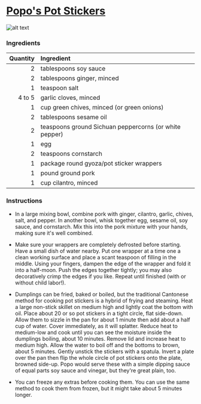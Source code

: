 # [Popo's Pot Stickers](http://food52.com/recipes/25605-popo-s-pot-stickers)
![alt text](https://images.food52.com/Mjos0mXryNRXlJWxcUA6JX76jaU=/753x502/03ca1661-00e1-42d0-839f-0c304e314aa7--13218366915_5cc5c0ce2f_c.jpg)
### Ingredients
|Quantity|Ingredient|
----------:|:-------
|2|tablespoons soy sauce|
|2|tablespoons ginger, minced|
|1|teaspoon salt|
|4 to 5|garlic cloves, minced|
|1|cup green chives, minced (or green onions)|
|2|tablespoons sesame oil|
|2|teaspoons ground Sichuan peppercorns (or white pepper)|
|1|egg|
|2|teaspoons cornstarch|
|1|package round gyoza/pot sticker wrappers|
|1|pound ground pork|
|1|cup cilantro, minced|

### Instructions

* In a large mixing bowl, combine pork with ginger, cilantro, garlic, chives, salt, and pepper. In another bowl, whisk together egg, sesame oil, soy sauce, and cornstarch. Mix this into the pork mixture with your hands, making sure it's well combined.

* Make sure your wrappers are completely defrosted before starting. Have a small dish of water nearby. Put one wrapper at a time one a clean working surface and place a scant teaspoon of filling in the middle. Using your fingers, dampen the edge of the wrapper and fold it into a half-moon. Push the edges together tightly; you may also decoratively crimp the edges if you like. Repeat until finished (with or without child labor!).

* Dumplings can be fried, baked or boiled, but the traditional Cantonese method for cooking pot stickers is a hybrid of frying and steaming. Heat a large non-stick skillet on medium high and lightly coat the bottom with oil. Place about 20 or so pot stickers in a tight circle, flat side-down. Allow them to sizzle in the pan for about 1 minute then add about a half cup of water. Cover immediately, as it will splatter. Reduce heat to medium-low and cook until you can see the moisture inside the dumplings boiling, about 10 minutes. Remove lid and increase heat to medium high. Allow the water to boil off and the bottoms to brown, about 5 minutes. Gently unstick the stickers with a spatula. Invert a plate over the pan then flip the whole circle of pot stickers onto the plate, browned side-up. Popo would serve these with a simple dipping sauce of equal parts soy sauce and vinegar, but they're great plain, too.

* You can freeze any extras before cooking them. You can use the same method to cook them from frozen, but it might take about 5 minutes longer.